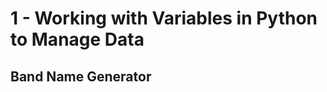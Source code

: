 # 1 - Working with Variables in Python to Manage Data

## Band Name Generator
<!-- ![band name generator](band_name_generator.gif) -->

